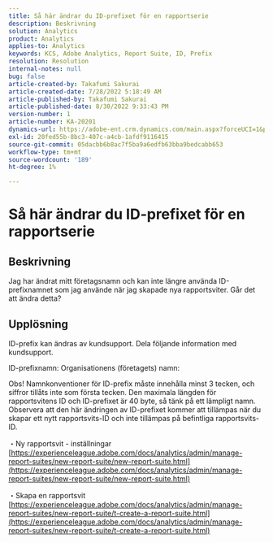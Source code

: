 ```yaml
---
title: Så här ändrar du ID-prefixet för en rapportserie
description: Beskrivning
solution: Analytics
product: Analytics
applies-to: Analytics
keywords: KCS, Adobe Analytics, Report Suite, ID, Prefix
resolution: Resolution
internal-notes: null
bug: false
article-created-by: Takafumi Sakurai
article-created-date: 7/28/2022 5:18:49 AM
article-published-by: Takafumi Sakurai
article-published-date: 8/30/2022 9:33:43 PM
version-number: 1
article-number: KA-20201
dynamics-url: https://adobe-ent.crm.dynamics.com/main.aspx?forceUCI=1&pagetype=entityrecord&etn=knowledgearticle&id=373311bf-340e-ed11-82e5-000d3a379369
exl-id: 20fed55b-8bc3-407c-a4cb-1afdf9116415
source-git-commit: 05dacbb6b8ac7f5ba9a6edfb63bba9bedcabb653
workflow-type: tm+mt
source-wordcount: '189'
ht-degree: 1%

---
```


# Så här ändrar du ID-prefixet för en rapportserie

## Beskrivning

Jag har ändrat mitt företagsnamn och kan inte längre använda ID-prefixnamnet som jag använde när jag skapade nya rapportsviter. Går det att ändra detta?

## Upplösning


ID-prefix kan ändras av kundsupport. Dela följande information med kundsupport.

ID-prefixnamn: Organisationens (företagets) namn:

Obs! Namnkonventioner för ID-prefix måste innehålla minst 3 tecken, och siffror tillåts inte som första tecken. Den maximala längden för rapportsvitens ID och ID-prefixet är 40 byte, så tänk på ett lämpligt namn. Observera att den här ändringen av ID-prefixet kommer att tillämpas när du skapar ett nytt rapportsvits-ID och inte tillämpas på befintliga rapportsvits-ID.

・Ny rapportsvit - inställningar
[https://experienceleague.adobe.com/docs/analytics/admin/manage-report-suites/new-report-suite/new-report-suite.html](https://experienceleague.adobe.com/docs/analytics/admin/manage-report-suites/new-report-suite/new-report-suite.html)

・Skapa en rapportsvit
[https://experienceleague.adobe.com/docs/analytics/admin/manage-report-suites/new-report-suite/t-create-a-report-suite.html](https://experienceleague.adobe.com/docs/analytics/admin/manage-report-suites/new-report-suite/t-create-a-report-suite.html)
